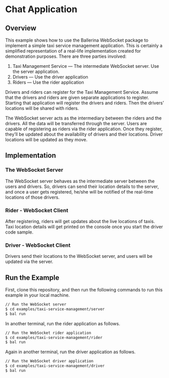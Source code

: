 # Chat Application

## Overview

This example shows how to use the Ballerina WebSocket package to implement a simple taxi service management application. This is certainly a simplified representation of a real-life implementation created for demonstration purposes.
There are three parties involved:
1. Taxi Management Service — The intermediate WebSocket server. Use the server application.
2. Drivers — Use the driver application
3. Riders — Use the rider application

Drivers and riders can register for the Taxi Management Service. Assume that the drivers and riders are given separate applications to register. Starting that application will register the drivers and riders. Then the drivers’ locations will be shared with riders. 

The WebSocket server acts as the intermediary between the riders and the drivers. All the data will be transferred through the server.
Users are capable of registering as riders via the rider application. Once they register, they’ll be updated about the availability of drivers and their locations. Driver locations will be updated as they move. 

## Implementation

### The WebSocket Server
The WebSocket server behaves as the intermediate server between the users and drivers. So, drivers can send their location details to the server, and once a user gets registered, he/she will be notified of the real-time locations of those drivers.

### Rider - WebSocket Client
After registering, riders will get updates about the live locations of taxis. Taxi location details will get printed on the console once you start the driver code sample.

### Driver - WebSocket Client
Drivers send their locations to the WebSocket server, and users will be updated via the server.

## Run the Example

First, clone this repository, and then run the following commands to run this example in your local machine.

```sh
// Run the WebSocket server
$ cd examples/taxi-service-management/server
$ bal run
```

In another terminal, run the rider application as follows.
```sh
// Run the WebSocket rider application
$ cd examples/taxi-service-management/rider
$ bal run
```

Again in another terminal, run the driver application as follows.
```sh
// Run the WebSocket driver application
$ cd examples/taxi-service-management/driver
$ bal run
```